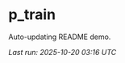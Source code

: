 # p_train

Auto-updating README demo.

<!--START_SECTION:status-->
_Last run: 2025-10-20 03:16 UTC_
<!--END_SECTION:status-->






























































































































































































































































































































































































































































































































































































































































































































































































































































































































































































































































































































































































































































































































































































































